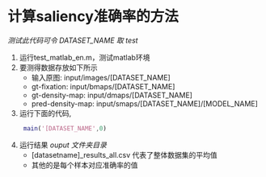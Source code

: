 # 计算saliency准确率的方法 #

*测试此代码可令 DATASET_NAME 取 test*
1. 运行test_matlab_en.m，测试matlab环境
2. 要测得数据存放如下所示
   - 输入原图: input/images/[DATASET_NAME]
   - gt-fixation: input/bmaps/[DATASET_NAME]
   - gt-density-map: input/dmaps/[DATASET_NAME]
   - pred-density-map: input/smaps/[DATASET_NAME]/[MODEL_NAME] 
3. 运行下面的代码,
   ```matlab
    main('[DATASET_NAME',0)
    ```
4. 运行结果
    *ouput 文件夹目录*
   - [datasetname]_results_all.csv 代表了整体数据集的平均值
   - 其他的是每个样本对应准确率的值
